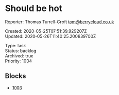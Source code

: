 # Should be hot

Reporter: Thomas Turrell-Croft <tom@berrycloud.co.uk>  

Created: 2020-05-25T07:51:39.929207Z  
Updated: 2020-05-26T11:40:25.200839700Z

Type: task  
Status: backlog  
Archived: true  
Priority: 1004

## Blocks
- [1003](1003.md "Yet another another issue")
